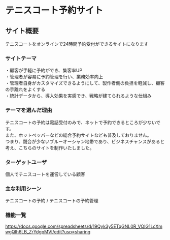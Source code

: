 # テニスコート予約サイト

## サイト概要
テニスコートをオンラインで24時間予約受付ができるサイトになります

### サイトテーマ
・顧客が手軽に予約ができ、集客率UP<br>
・管理者が容易に予約管理を行い、業務効率向上<br>
・管理者自身がカスタマイズできるようにして、製作者側の負担を軽減し、顧客の手離れをよくする<br>
・統計データから、導入効果を実感でき、戦略が建てられるような仕組み


### テーマを選んだ理由
テニスコートの予約は電話受付のみで、ネットで予約できるところが少ないです。<br>
また、ホットペッパーなどの総合予約サイトなども普及しておりません。<br>
つまり、競合が少ないブルーオーシャン地帯であり、ビジネスチャンスがあると考え、こちらのサイトを制作いたしました。


### ターゲットユーザ
個人でテニスコートを運営している顧客

### 主な利用シーン
テニスコートの予約 / テニスコートの予約管理


### 機能一覧
https://docs.google.com/spreadsheets/d/19Qyk3y5ETqGNL0R_VQIG1LcXmwgQlh6LB_ZrYdgpMVI/edit?usp=sharing